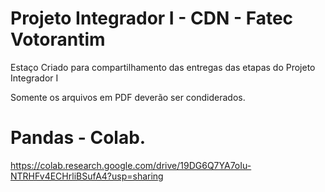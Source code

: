 # Projeto Integrador I - CDN - Fatec Votorantim

Estaço Criado para compartilhamento das entregas das etapas do Projeto Integrador I

Somente os arquivos em PDF deverão ser condiderados.

# Pandas - Colab.

https://colab.research.google.com/drive/19DG6Q7YA7oIu-NTRHFv4ECHrliBSufA4?usp=sharing
